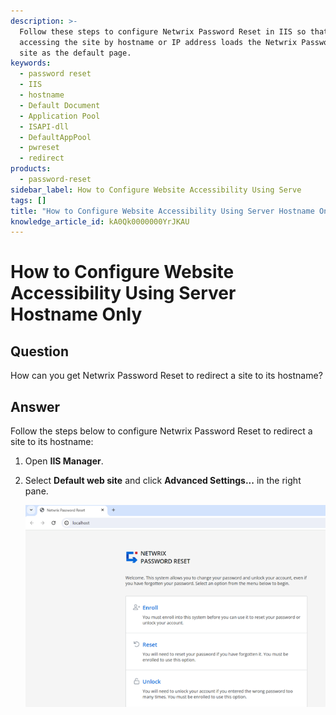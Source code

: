 ```yaml
---
description: >-
  Follow these steps to configure Netwrix Password Reset in IIS so that
  accessing the site by hostname or IP address loads the Netwrix Password Reset
  site as the default page.
keywords:
  - password reset
  - IIS
  - hostname
  - Default Document
  - Application Pool
  - ISAPI-dll
  - DefaultAppPool
  - pwreset
  - redirect
products:
  - password-reset
sidebar_label: How to Configure Website Accessibility Using Serve
tags: []
title: "How to Configure Website Accessibility Using Server Hostname Only"
knowledge_article_id: kA0Qk0000000YrJKAU
---
```


# How to Configure Website Accessibility Using Server Hostname Only

## Question

How can you get Netwrix Password Reset to redirect a site to its hostname?

## Answer

Follow the steps below to configure Netwrix Password Reset to redirect a site to its hostname:

1. Open **IIS Manager**.

2. Select **Default web site** and click **Advanced Settings...** in the right pane.

   ![User-added image](./images/ka0Qk0000002mmv_0EMQk000003xxC1.png)
